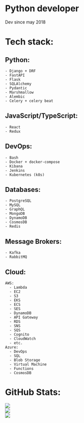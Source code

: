 # Python developer

Dev since may 2018

# Tech stack:

  ## Python:
    - Django + DRF
    - FastAPI
    - Flask
    - SQLAlchemy
    - Pydantic
    - Marshmallow
    - Alembic
    - Celery + celery beat
  
  ## JavaScript/TypeScript:
    - React
    - Redux

  ## DevOps:
    - Bash
    - Docker + docker-compose
    - Kibana
    - Jenkins
    - Kubernetes (k8s)

  ## Databases:
    - PostgreSQL
    - MySQL
    - GraphQL
    - MongoDB
    - DynamoDB
    - CosmosDB
    - Redis

  ## Message Brokers:
    - Kafka
    - RabbitMQ
  
  ## Cloud:
    AWS:
      - Lambda
      - EC2
      - S3
      - EKS
      - ECS
      - SES
      - DynamoDB
      - API Gateway
      - RDS
      - SNS
      - SQS
      - Cognito
      - CloudWatch
      - etc.
    Azure:
      - DevOps
      - SQL
      - Blob Storage
      - Virtual Machine
      - Functions
      - CosmosDB
    


# GitHub Stats:
![](https://github-readme-stats.vercel.app/api?username=GeekchanskiY&theme=dark&hide_border=false&include_all_commits=false&count_private=false)<br/>
![](https://github-readme-streak-stats.herokuapp.com/?user=GeekchanskiY&theme=dark&hide_border=false)<br/>
![](https://github-readme-stats.vercel.app/api/top-langs/?username=GeekchanskiY&theme=dark&hide_border=false&include_all_commits=false&count_private=false&layout=compact)
